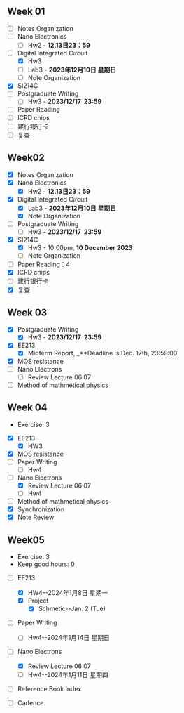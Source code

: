 ## Week 01
- [ ] Notes Organization
- [ ] Nano Electronics
	- [ ] Hw2 - **12.13日23：59**
- [ ] Digital Integrated Circuit
	- [x] Hw3
	- [ ] Lab3 - **2023年12月10日 星期日**
	- [ ] Note Organization
- [x] SI214C
- [ ] Postgraduate Writing
	- [ ] Hw3 - **2023/12/17  23:59**
- [ ] Paper Reading
- [ ] ICRD chips
- [ ] 建行银行卡
- [ ] 复查

## Week02
- [x] Notes Organization
- [x] Nano Electronics
	- [x] Hw2 - **12.13日23：59**
- [x] Digital Integrated Circuit
	- [x] Lab3 - **2023年12月10日 星期日**
	- [x] Note Organization
- [ ] Postgraduate Writing
	- [ ] Hw3 - **2023/12/17  23:59**
- [x] SI214C
	- [x] Hw3 - 10:00pm, **10 December 2023**
	- [ ] Note Organization
- [ ] Paper Reading：4
- [x] ICRD chips
- [ ] 建行银行卡
- [x] 复查

## Week 03
- [x] Postgraduate Writing
	- [x] Hw3 - **2023/12/17  23:59**
- [x]  EE213
	- [x] Midterm Report, _**Deadline is Dec. 17th, 23:59:00
- [x] MOS resistance
- [ ] Nano Electrons
	- [ ] Review Lecture 06 07
- [ ] Method of mathmetical physics

## Week 04
- Exercise: 3
- [x] EE213
	- [x] HW3
- [x] MOS resistance
- [ ] Paper Writing
	- [ ] Hw4
- [ ] Nano Electrons
	- [x] Review Lecture 06 07
	- [ ] Hw4
- [ ] Method of mathmetical physics
- [x] Synchronization
- [x] Note Review

## Week05
- Exercise: 3
- Keep good hours: 0
- [ ] EE213
	- [x] HW4--2024年1月8日 星期一
	- [x] Project
		- [x] Schmetic--Jan. 2 (Tue)
- [ ] Paper Writing
	- [ ] Hw4--2024年1月14日 星期日
- [ ] Nano Electrons
	- [x] Review Lecture 06 07
	- [ ] Hw4--2024年1月11日 星期四
- [ ] Reference Book Index
- [ ] Cadence

